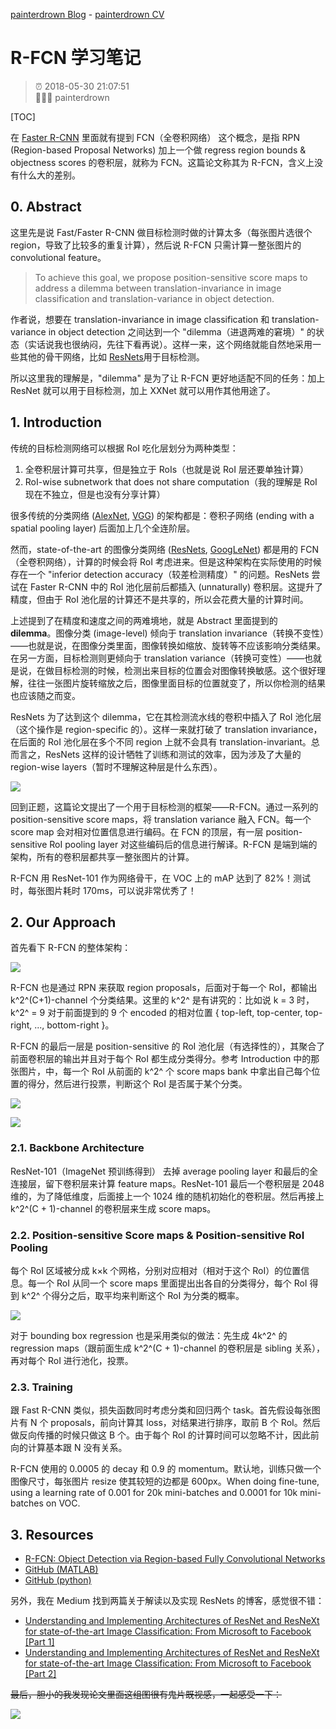 [painterdrown Blog](https://painterdrown.github.io) - [painterdrown CV](https://painterdrown.github.io/cv)

# R-FCN 学习笔记

> ⏰ 2018-05-30 21:07:51<br/>
> 👨🏻‍💻 painterdrown

[TOC]

在 [Faster R-CNN](https://painterdrown.github.io/cv/faster-rcnn) 里面就有提到 FCN（全卷积网络） 这个概念，是指 RPN (Region-based Proposal Networks) 加上一个做 regress region bounds & objectness scores 的卷积层，就称为 FCN。这篇论文称其为 R-FCN，含义上没有什么大的差别。

## 0. Abstract

这里先是说 Fast/Faster R-CNN 做目标检测时做的计算太多（每张图片选很个 region，导致了比较多的重复计算），然后说 R-FCN 只需计算一整张图片的 convolutional feature。

> To achieve this goal, we propose position-sensitive score maps to address a dilemma between translation-invariance in image classification and translation-variance in object detection.

作者说，想要在 translation-invariance in image classification 和 translation-variance in object detection 之间达到一个 "dilemma（进退两难的窘境）" 的状态（实话说我也很纳闷，先往下看再说）。这样一来，这个网络就能自然地采用一些其他的骨干网络，比如 [ResNets](../papers/ResNets.pdf)用于目标检测。

所以这里我的理解是，"dilemma" 是为了让 R-FCN 更好地适配不同的任务：加上 ResNet 就可以用于目标检测，加上 XXNet 就可以用作其他用途了。

## 1. Introduction

传统的目标检测网络可以根据 RoI 吃化层划分为两种类型：

1. 全卷积层计算可共享，但是独立于 RoIs（也就是说 RoI 层还要单独计算）
2. RoI-wise subnetwork that does not share computation（我的理解是 RoI 现在不独立，但是也没有分享计算）

很多传统的分类网络 ([AlexNet](../papers/AlexNet.pdf), [VGG](../papers/VGG.pdf)) 的架构都是：卷积子网络 (ending with a spatial pooling layer) 后面加上几个全连阶层。

然而，state-of-the-art 的图像分类网络 ([ResNets](../papers/ResNets.pdf), [GoogLeNet](../papers/)) 都是用的 FCN（全卷积网络），计算的时候会将 RoI 考虑进来。但是这种架构在实际使用的时候存在一个 "inferior detection accuracy（较差检测精度）" 的问题。ResNets 尝试在 Faster R-CNN 中的 RoI 池化层前后都插入 (unnaturally) 卷积层。这提升了精度，但由于 RoI 池化层的计算还不是共享的，所以会花费大量的计算时间。

上述提到了在精度和速度之间的两难境地，就是 Abstract 里面提到的 **dilemma**。图像分类 (image-level) 倾向于 translation invariance（转换不变性）——也就是说，在图像分类里面，图像转换如缩放、旋转等不应该影响分类结果。在另一方面，目标检测则更倾向于 translation variance（转换可变性）——也就是说，在做目标检测的时候，检测出来目标的位置会对图像转换敏感。这个很好理解，往往一张图片旋转缩放之后，图像里面目标的位置就变了，所以你检测的结果也应该随之而变。

ResNets 为了达到这个 dilemma，它在其检测流水线的卷积中插入了 RoI 池化层（这个操作是 region-specific 的）。这样一来就打破了 translation invariance，在后面的 RoI 池化层在多个不同 region 上就不会具有 translation-invariant。总而言之，ResNets 这样的设计牺牲了训练和测试的效率，因为涉及了大量的 region-wise layers（暂时不理解这种层是什么东西）。

![](images/key_idea.png)

回到正题，这篇论文提出了一个用于目标检测的框架——R-FCN。通过一系列的 position-sensitive score maps，将 translation variance 融入 FCN。每一个 score map 会对相对位置信息进行编码。在 FCN 的顶层，有一层 position-sensitive RoI pooling layer 对这些编码后的信息进行解译。R-FCN 是端到端的架构，所有的卷积层都共享一整张图片的计算。

R-FCN 用 ResNet-101 作为网络骨干，在 VOC 上的 mAP 达到了 82%！测试时，每张图片耗时 170ms，可以说非常优秀了！

## 2. Our Approach

首先看下 R-FCN 的整体架构：

![](images/architecture.png)

R-FCN 也是通过 RPN 来获取 region proposals，后面对于每一个 RoI，都输出 k^2^(C+1)-channel 个分类结果。这里的 k^2^ 是有讲究的：比如说 k = 3 时，k^2^ = 9 对于前面提到的 9 个 encoded 的相对位置 { top-left, top-center,
top-right, ..., bottom-right }。

R-FCN 的最后一层是 position-sensitive 的 RoI 池化层（有选择性的），其聚合了前面卷积层的输出并且对于每个 RoI 都生成分类得分。参考 Introduction 中的那张图片，中，每一个 RoI 从前面的 k^2^ 个 score maps bank 中拿出自己每个位置的得分，然后进行投票，判断这个 RoI 是否属于某个分类。

![](images/visualization1.png)

![](images/visualization2.png)

### 2.1. Backbone Architecture

ResNet-101（ImageNet 预训练得到） 去掉 average pooling layer 和最后的全连接层，留下卷积层来计算 feature maps。ResNet-101 最后一个卷积层是 2048 维的，为了降低维度，后面接上一个 1024 维的随机初始化的卷积层。然后再接上 k^2^(C + 1)-channel 的卷积层来生成 score maps。

### 2.2. Position-sensitive Score maps & Position-sensitive RoI Pooling

每个 RoI 区域被分成 k×k 个网格，分别对应相对（相对于这个 RoI）的位置信息。每一个 RoI 从同一个 score maps 里面提出出各自的分类得分，每个 RoI 得到 k^2^ 个得分之后，取平均来判断这个 RoI 为分类的概率。

![](images/roi.png)

对于 bounding box regression 也是采用类似的做法：先生成 4k^2^ 的 regression maps（跟前面生成 k^2^(C + 1)-channel 的卷积层是 sibling 关系），再对每个 RoI 进行池化，投票。

### 2.3. Training

跟 Fast R-CNN 类似，损失函数同时考虑分类和回归两个 task。首先假设每张图片有 N 个 proposals，前向计算其 loss，对结果进行排序，取前 B 个 RoI。然后做反向传播的时候只做这 B 个。由于每个 RoI 的计算时间可以忽略不计，因此前向的计算基本跟 N 没有关系。

R-FCN 使用的 0.0005 的 decay 和 0.9 的 momentum。默认地，训练只做一个图像尺寸，每张图片 resize 使其较短的边都是 600px。When doing fine-tune, using a learning rate of 0.001 for 20k mini-batches and 0.0001 for 10k mini-batches on VOC.

## 3. Resources

+ [R-FCN: Object Detection via Region-based Fully Convolutional Networks](../papers/R-FCN.pdf)
+ [GitHub (MATLAB)](https://github.com/daijifeng001/r-fcn)
+ [GitHub (python)](https://github.com/YuwenXiong/py-R-FCN)

另外，我在 Medium 找到两篇关于解读以及实现 ResNets 的博客，感觉很不错：

+ [Understanding and Implementing Architectures of ResNet and ResNeXt for state-of-the-art Image Classification: From Microsoft to Facebook [Part 1]](https://medium.com/@14prakash/understanding-and-implementing-architectures-of-resnet-and-resnext-for-state-of-the-art-image-cf51669e1624)
+ [Understanding and Implementing Architectures of ResNet and ResNeXt for state-of-the-art Image Classification: From Microsoft to Facebook [Part 2]](https://medium.com/@14prakash/understanding-and-implementing-architectures-of-resnet-and-resnext-for-state-of-the-art-image-cc5d0adf648e)

~~最后，胆小的我发现论文里面这组图很有鬼片既视感，一起感受一下：~~

![](images/goast.png)

